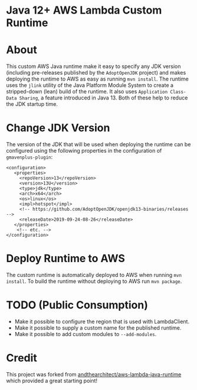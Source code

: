 # Java 12+ AWS Lambda Custom Runtime

# About

This custom AWS Java runtime make it easy to specify any JDK version (including pre-releases published by the
`AdoptOpenJDK` project) and makes deploying the runtime to AWS as easy as running `mvn install`. The runtime uses the
`jlink` utility of the Java Platform Module System to create a stripped-down (lean) build of the runtime. It also uses
`Application Class-Data Sharing`, a feature introduced in Java 13. Both of these help to reduce the JDK startup time.

# Change JDK Version

The version of the JDK that will be used when deploying the runtime can be configured using the following
properties in the configuration of `gmavenplus-plugin`:

```pom
<configuration>
   <properties>
     <repoVersion>13</repoVersion>
     <version>13U</version>
     <type>jdk</type>
     <arch>x64</arch>
     <os>linux</os>
     <impl>hotspot</impl>
     <!-- https://github.com/AdoptOpenJDK/openjdk13-binaries/releases -->
     <releaseDate>2019-09-24-08-26</releaseDate>
   </properties>
    <!-- etc. -->
</configuration>
```

# Deploy Runtime to AWS

The custom runtime is automatically deployed to AWS when running `mvn install`. To build the runtime without deploying
to AWS run `mvn package`.

# TODO (Public Consumption)

* Make it possible to configure the region that is used with LambdaClient.
* Make it possible to supply a custom name for the published runtime.
* Make it possible to add custom modules to `--add-modules`.

# Credit

This project was forked from [ andthearchitect/aws-lambda-java-runtime](https://github.com/andthearchitect/aws-lambda-java-runtime)
which provided a great starting point!